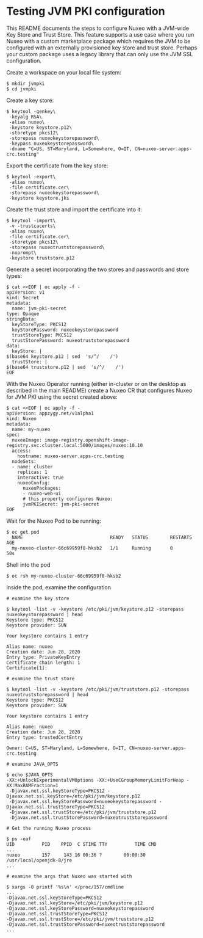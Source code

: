 # Testing JVM PKI configuration

This README documents the steps to configure Nuxeo with a JVM-wide Key Store and Trust Store. This feature supports a use case where you run Nuxeo with a custom marketplace package which requires the JVM to be configured with an externally provisioned key store and trust store. Perhaps your custom package uses a legacy library that can only use the JVM SSL configuration.

Create a workspace on your local file system:
```shell
$ mkdir jvmpki
$ cd jvmpki
```

Create a key store:
```shell
$ keytool -genkey\
 -keyalg RSA\
 -alias nuxeo\
 -keystore keystore.p12\
 -storetype pkcs12\
 -storepass nuxeokeystorepassword\
 -keypass nuxeokeystorepassword\
 -dname "C=US, ST=Maryland, L=Somewhere, O=IT, CN=nuxeo-server.apps-crc.testing"
```

Export the certificate from the key store:
```shell
$ keytool -export\
 -alias nuxeo\
 -file certificate.cer\
 -storepass nuxeokeystorepassword\
 -keystore keystore.jks
```

Create the trust store and import the certificate into it:
```shell
$ keytool -import\
 -v -trustcacerts\
 -alias nuxeo\
 -file certificate.cer\
 -storetype pkcs12\
 -storepass nuxeotruststorepassword\
 -noprompt\
 -keystore truststore.p12
```

Generate a secret incorporating the two stores and passwords and store types:
```shell
$ cat <<EOF | oc apply -f -
apiVersion: v1
kind: Secret
metadata:
  name: jvm-pki-secret
type: Opaque
stringData:
  keyStoreType: PKCS12
  keyStorePassword: nuxeokeystorepassword
  trustStoreType: PKCS12
  trustStorePassword: nuxeotruststorepassword
data:
  keyStore: |
$(base64 keystore.p12 | sed  's/^/    /')
  trustStore: |
$(base64 truststore.p12 | sed  's/^/    /')
EOF
```

With the Nuxeo Operator running (either in-cluster or on the desktop as described in the main README) create a Nuxeo CR that configures Nuxeo for JVM PKI using the secret created above:
```shell
$ cat <<EOF | oc apply -f -
apiVersion: appzygy.net/v1alpha1
kind: Nuxeo
metadata:
  name: my-nuxeo
spec:
  nuxeoImage: image-registry.openshift-image-registry.svc.cluster.local:5000/images/nuxeo:10.10
  access:
    hostname: nuxeo-server.apps-crc.testing
  nodeSets:
  - name: cluster
    replicas: 1
    interactive: true
    nuxeoConfig:
      nuxeoPackages:
      - nuxeo-web-ui
      # this property configures Nuxeo:
      jvmPKISecret: jvm-pki-secret
EOF
```

Wait for the Nuxeo Pod to be running:

```shell
$ oc get pod
  NAME                                READY   STATUS        RESTARTS   AGE
  my-nuxeo-cluster-66c69959f8-hksb2   1/1     Running       0          50s
```

Shell into the pod
```shell
$ oc rsh my-nuxeo-cluster-66c69959f8-hksb2
```

Inside the pod, examine the configuration
```shell
# examine the key store

$ keytool -list -v -keystore /etc/pki/jvm/keystore.p12 -storepass nuxeokeystorepassword | head
Keystore type: PKCS12
Keystore provider: SUN

Your keystore contains 1 entry

Alias name: nuxeo
Creation date: Jun 28, 2020
Entry type: PrivateKeyEntry
Certificate chain length: 1
Certificate[1]:

# examine the trust store

$ keytool -list -v -keystore /etc/pki/jvm/truststore.p12 -storepass nuxeotruststorepassword | head
Keystore type: PKCS12
Keystore provider: SUN

Your keystore contains 1 entry

Alias name: nuxeo
Creation date: Jun 28, 2020
Entry type: trustedCertEntry

Owner: C=US, ST=Maryland, L=Somewhere, O=IT, CN=nuxeo-server.apps-crc.testing

# examine JAVA_OPTS

$ echo $JAVA_OPTS
-XX:+UnlockExperimentalVMOptions -XX:+UseCGroupMemoryLimitForHeap -XX:MaxRAMFraction=1
 -Djavax.net.ssl.keyStoreType=PKCS12 -Djavax.net.ssl.keyStore=/etc/pki/jvm/keystore.p12
 -Djavax.net.ssl.keyStorePassword=nuxeokeystorepassword -Djavax.net.ssl.trustStoreType=PKCS12 
 -Djavax.net.ssl.trustStore=/etc/pki/jvm/truststore.p12 
 -Djavax.net.ssl.trustStorePassword=nuxeotruststorepassword

# Get the running Nuxeo process

$ ps -eaf
UID          PID    PPID  C STIME TTY          TIME CMD
...
nuxeo        157     143 16 00:36 ?        00:00:30 /usr/local/openjdk-8/jre
...

# examine the args that Nuxeo was started with

$ xargs -0 printf '%s\n' </proc/157/cmdline
...
-Djavax.net.ssl.keyStoreType=PKCS12
-Djavax.net.ssl.keyStore=/etc/pki/jvm/keystore.p12
-Djavax.net.ssl.keyStorePassword=nuxeokeystorepassword
-Djavax.net.ssl.trustStoreType=PKCS12
-Djavax.net.ssl.trustStore=/etc/pki/jvm/truststore.p12
-Djavax.net.ssl.trustStorePassword=nuxeotruststorepassword
...
```
